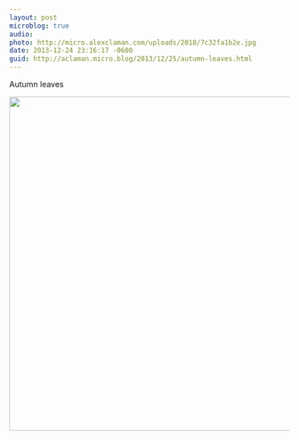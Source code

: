 ```yaml
---
layout: post
microblog: true
audio: 
photo: http://micro.alexclaman.com/uploads/2018/7c32fa1b2e.jpg
date: 2013-12-24 23:16:17 -0600
guid: http://aclaman.micro.blog/2013/12/25/autumn-leaves.html
---
```

Autumn leaves

<img src="http://micro.alexclaman.com/uploads/2018/7c32fa1b2e.jpg" width="600" height="600" />
